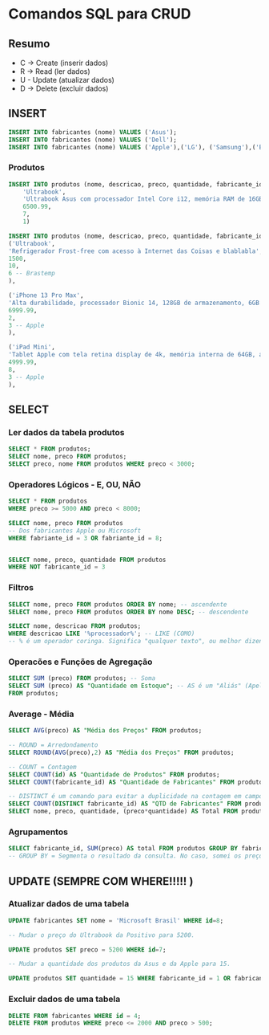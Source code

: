 # Comandos SQL para CRUD

## Resumo
- C -> Create (inserir dados)
- R -> Read (ler dados)
- U - Update (atualizar dados)
- D -> Delete (excluir dados)


## INSERT

```sql
INSERT INTO fabricantes (nome) VALUES ('Asus');
INSERT INTO fabricantes (nome) VALUES ('Dell');
INSERT INTO fabricantes (nome) VALUES ('Apple'),('LG'), ('Samsung'),('Brastemp');
```


### Produtos

```sql
INSERT INTO produtos (nome, descricao, preco, quantidade, fabricante_id) VALUES (
    'Ultrabook',
    'Ultrabook Asus com processador Intel Core i12, memória RAM de 16GB e Windows 11',
    6500.99,
    7,
    1)
```

```sql
INSERT INTO produtos (nome, descricao, preco, quantidade, fabricante_id) VALUES 
('Ultrabook',
'Refrigerador Frost-free com acesso à Internet das Coisas e blablabla',
1500,
10,
6 -- Brastemp
),

('iPhone 13 Pro Max',
'Alta durabilidade, processador Bionic 14, 128GB de armazenamento, 6GB de RAM e caro pra burro',
6999.99,
2,
3 -- Apple
),

('iPad Mini',
'Tablet Apple com tela retina display de 4k, memória interna de 64GB, acesso à iCloud.',
4999.99,
8,
3 -- Apple
),
```


## SELECT

### Ler dados da tabela produtos
```sql
SELECT * FROM produtos;
SELECT nome, preco FROM produtos;
SELECT preco, nome FROM produtos WHERE preco < 3000;
```

### Operadores Lógicos - E, OU, NÃO
```sql
SELECT * FROM produtos 
WHERE preco >= 5000 AND preco < 8000;

SELECT nome, preco FROM produtos
-- Dos fabricantes Apple ou Microsoft
WHERE fabriante_id = 3 OR fabriante_id = 8;


SELECT nome, preco, quantidade FROM produtos
WHERE NOT fabricante_id = 3

```

### Filtros
```sql
SELECT nome, preco FROM produtos ORDER BY nome; -- ascendente
SELECT nome, preco FROM produtos ORDER BY nome DESC; -- descendente
```

```sql
SELECT nome, descricao FROM produtos;
WHERE descricao LIKE '%processador%'; -- LIKE (COMO)
-- % é um operador coringa. Significa "qualquer texto", ou melhor dizendo, pouco importa o texto
```

### Operacões e Funções de Agregação
```sql
SELECT SUM (preco) FROM produtos; -- Soma
SELECT SUM (preco) AS "Quantidade em Estoque"; -- AS é um "Aliás" (Apelido)
FROM produtos;
```

### Average - Média
```sql
SELECT AVG(preco) AS "Média dos Preços" FROM produtos;

-- ROUND = Arredondamento 
SELECT ROUND(AVG(preco),2) AS "Média dos Preços" FROM produtos;

-- COUNT = Contagem 
SELECT COUNT(id) AS "Quantidade de Produtos" FROM produtos;
SELECT COUNT(fabricante_id) AS "Quantidade de Fabricantes" FROM produtos;

-- DISTINCT é um comando para evitar a duplicidade na contagem em campos que não são chave-primária
SELECT COUNT(DISTINCT fabricante_id) AS "QTD de Fabricantes" FROM produtos;
SELECT nome, preco, quantidade, (preco*quantidade) AS Total FROM produtos;
```

### Agrupamentos

```sql
SELECT fabricante_id, SUM(preco) AS total FROM produtos GROUP BY fabricante_id;
-- GROUP BY = Segmenta o resultado da consulta. No caso, somei os preços e segmentei por cada fabricante.
```

## UPDATE (SEMPRE COM WHERE!!!!!          )

### Atualizar dados de uma tabela

```SQL
UPDATE fabricantes SET nome = 'Microsoft Brasil' WHERE id=8;

-- Mudar o preço do Ultrabook da Positivo para 5200.

UPDATE produtos SET preco = 5200 WHERE id=7;

-- Mudar a quantidade dos produtos da Asus e da Apple para 15.

UPDATE produtos SET quantidade = 15 WHERE fabricante_id = 1 OR fabricante_id = 3;
```


### Excluir dados de uma tabela
```sql
DELETE FROM fabricantes WHERE id = 4;
DELETE FROM produtos WHERE preco <= 2000 AND preco > 500;
```

